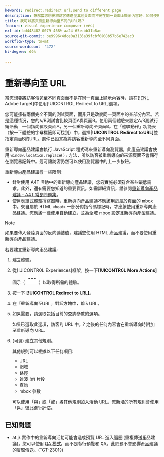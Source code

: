 ```yaml
---
kewords: redirect;redirect url;send to different page
description: 瞭解當您想要將訪客傳送至其他頁面而不是在同一頁面上顯示內容時，如何使用Adobe [!DNL Target] 中的「重新導向至URL」選項。
title: 我可以將頁面重新導向至不同的URL嗎？
feature: Visual Experience Composer (VEC)
exl-id: bd448482-0079-4689-aa24-65ecbb31b8ae
source-git-commit: be9996c4dce0a3135a39fcbf0608b57b6e742ac3
workflow-type: tm+mt
source-wordcount: '472'
ht-degree: 66%

---
```


# 重新導向至 URL

當您想要將訪客傳送至不同頁面而不是在同一頁面上顯示內容時，請在[!DNL Adobe Target]中使用[!UICONTROL Redirect to URL]選項。

您可能擁有兩個完全不同的測試頁面，而非只是改變同一頁面中的某部分內容。若是這種情況，您的A/B測試會比較頁面A與頁面B。使用兩個體驗來設定A/B測試行銷活動：一個指向預設頁面A，另一個重新導向至頁面B。在「體驗動作」功能表（按一下體驗的字母標籤即可找到）中，選擇&#x200B;**[!UICONTROL Redirect to URL]**&#x200B;並指定頁面B的URL。選件已設定為將訪客重新導向至不同頁面。

重新導向產品建議會執行 JavaScript 程式碼來重新導向瀏覽器。此產品建議會使用 `window.location.replace();` 方法，所以訪客被重新導向的來源頁面不會儲存在瀏覽器記錄中。這可讓訪客仍然可以使用瀏覽器中的上一步按鈕。

重新導向產品建議有一些限制:

* 針對使用 A4T 活動中的重新導向產品建議，您的實施必須符合某些最低需求。此外，還有需要您知道的重要資訊。如需詳細資訊，請參閱[重新導向產品建議 - A4T 常見問題集](/help/main/c-integrating-target-with-mac/a4t/r-a4t-faq/a4t-faq-redirect-offers.md#concept_21BF213F10E1414A9DCD4A98AF207905)。
* 使用表單式體驗撰寫器時，重新導向產品建議不應該用於屬於頁面的 mbox 中。來自屬於 HTML `<head>` 一部分的指令碼標記時，才應該使用重新導向產品建議。您應該一律使用自動建立，並為全域 mbox 設定重新導向產品建議。

>[!NOTE]
>
>如果要傳入登陸頁面的反向連結值，建議您使用 HTML 產品建議，而不要使用重新導向產品建議。

若要建立重新導向產品建議:

1. 建立體驗。
1. 從[!UICONTROL Experiences]框架，按一下&#x200B;**[!UICONTROL More Actions]**&#x200B;圖示（ ![更多動作圖示](/help/main/assets/icons/MoreSmallList.svg) ）以取得所需的體驗。
1. 按一下 **[!UICONTROL Redirect to URL]**。
1. 在「重新導向至URL」對話方塊中，輸入URL。
1. 如果需要，請選取包括目前的查詢參數的選項。

   如果已選取此選項，訪客的 URL 中，? 之後的任何內容會在重新導向時附加至重新導向 URL。

1. (可選) 建立其他規則。

   其他規則可以根據以下任何項目:

   * URL
   * 網域
   * 路徑
   * 雜湊 (#) 片段
   * 查詢
   * mbox 參數

   可以使用「與」或「或」將其他規則加入活動 URL。您新增的所有規則會使用「與」彼此進行評估。

## 已知問題

* at.js 實作中的重新導向活動可能會造成預覽 URL 進入迴圈 (重複傳送產品建議)。您可以使用 [QA 模式](/help/main/c-activities/c-activity-qa/activity-qa.md)，而不是執行預覽和 QA。此問題不會影響產品建議的實際傳送。(TGT-23019)
